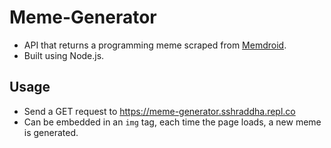 # Meme-Generator

- API that returns a programming meme scraped from [Memdroid](https://www.memedroid.com/).
- Built using Node.js.

## Usage

- Send a GET request to https://meme-generator.sshraddha.repl.co 
- Can be embedded in an `img` tag, each time the page loads, a new meme is generated. 

